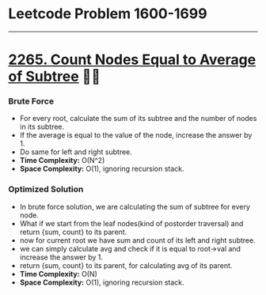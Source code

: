 # Leetcode Problem 1600-1699

---

# [2265. Count Nodes Equal to Average of Subtree](2265_countNodeEqualToAverageOfSubtree.md) 🌟🌟

### Brute Force

-   For every root, calculate the sum of its subtree and the number of nodes in its subtree.
-   If the average is equal to the value of the node, increase the answer by 1.
-   Do same for left and right subtree.
-   **Time Complexity:** O(N^2)
-   **Space Complexity:** O(1), ignoring recursion stack.

### Optimized Solution

-   In brute force solution, we are calculating the sum of subtree for every node.
-   What if we start from the leaf nodes(kind of postorder traversal) and return {sum, count} to its parent.
-   now for current root we have sum and count of its left and right subtree.
-   we can simply calculate avg and check if it is equal to root->val and increase the answer by 1.
-   return {sum, count} to its parent, for calculating avg of its parent.
-   **Time Complexity:** O(N)
-   **Space Complexity:** O(1), ignoring recursion stack.
